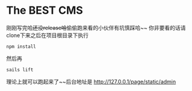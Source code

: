 # The BEST CMS

刚刚写完哈~~还没release哈~~偷偷跑来看的小伙伴有坑慎踩哈~~
你非要看的话请clone下来之后在项目根目录下执行

```
npm install
```

然后再

```
sails lift
```

理论上就可以跑起来了~~后台地址是 http://127.0.0.1/page/static/admin
